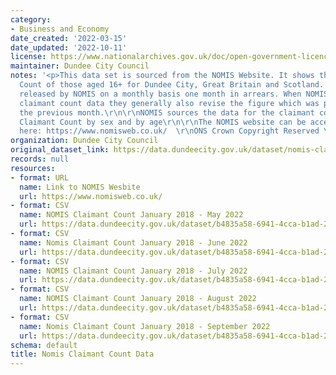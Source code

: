 ```yaml
---
category:
- Business and Economy
date_created: '2022-03-15'
date_updated: '2022-10-11'
license: https://www.nationalarchives.gov.uk/doc/open-government-licence/version/3/
maintainer: Dundee City Council
notes: '<p>This data set is sourced from the NOMIS Website. It shows the Claimant
  Count of those aged 16+ for Dundee City, Great Britain and Scotland. The data is
  released by NOMIS on a monthly basis one month in arrears. When NOMIS release new
  claimant count data they generally also revise the figure which was published for
  the previous month.\r\n\r\nNOMIS sources the data for the claimant count from ONS
  Claimant Count by sex and by age\r\n\r\nThe NOMIS website can be accessed by clicking
  here: https://www.nomisweb.co.uk/  \r\nONS Crown Copyright Reserved \t\t\r\n\r\n</p>'
organization: Dundee City Council
original_dataset_link: https://data.dundeecity.gov.uk/dataset/nomis-claimant-count-data
records: null
resources:
- format: URL
  name: Link to NOMIS Wesbite
  url: https://www.nomisweb.co.uk/
- format: CSV
  name: NOMIS Claimant Count January 2018 - May 2022
  url: https://data.dundeecity.gov.uk/dataset/b4835a58-6941-4cca-b1ad-2e89c0914c73/resource/6ec1a7e1-78f8-4586-9370-8bdaba0bbaff/download/nomis_claimant_count_jan2018_may2022.csv
- format: CSV
  name: Nomis Claimant Count January 2018 - June 2022
  url: https://data.dundeecity.gov.uk/dataset/b4835a58-6941-4cca-b1ad-2e89c0914c73/resource/4ffb03ba-355e-4a00-952a-6c1852a430cf/download/nomis_claimant_count_16_jan18_june22.csv
- format: CSV
  name: NOMIS Claimant Count January 2018 - July 2022
  url: https://data.dundeecity.gov.uk/dataset/b4835a58-6941-4cca-b1ad-2e89c0914c73/resource/5d262d5f-ae21-409b-ba46-293e2ec3ef8a/download/nomis_claimant_count_jan2018_jul2022.csv
- format: CSV
  name: NOMIS Claimant Count January 2018 - August 2022
  url: https://data.dundeecity.gov.uk/dataset/b4835a58-6941-4cca-b1ad-2e89c0914c73/resource/86101b22-0027-49e1-a55f-0259d26dbabe/download/nomis_claimant_count_jan18_aug22.csv
- format: CSV
  name: Nomis Claimant Count January 2018 - September 2022
  url: https://data.dundeecity.gov.uk/dataset/b4835a58-6941-4cca-b1ad-2e89c0914c73/resource/b8194aa8-16cc-4778-8768-5593a1523658/download/nomis_claimant_count_jan18_sept22.csv
schema: default
title: Nomis Claimant Count Data
---
```

